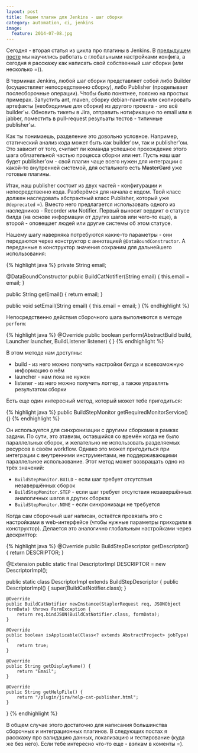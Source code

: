```yaml
---
layout: post
title: Пишем плагин для Jenkins - шаг сборки
category: automation, ci, jenkins
image: 
  feature: 2014-07-08.jpg
---
```


Сегодня - вторая статья из цикла про плагины в Jenkins. В [предыдущем посте]() мы научились работать с глобальными настройками конфига, а сегодня я расскажу как написать свой собственный шаг сборки (или несколько =)).

В терминах Jenkins, любой шаг сборки представляет собой либо Builder (осуществляет непосредственно сборку), либо Publisher (проделывает послесборочные операции). Чтобы было понятнее, поясню на простых примерах. Запустить ant, maven, сборку debian-пакета или скопировать артефакты (необходимые для сборки) из другого проекта - это всё builder'ы. Обновить тикеты в Jira, отправить нотификацию по email или в jabber, поместить в pull-request резульаты тестов - типичные publisher'ы. 

Как ты понимаешь, разделение это довольно условное. Например, статический анализ кода может быть как builder'ом, так и publisher'ом. Это зависит от того, считает ли команда успешное прохождение этого шага обязательной частью процесса сборки или нет. Пусть наш шаг будет publisher'ом - свой плагин чаще всего нужен для интеграции с какой-то внутренней системой, для остального есть <strike>MasterCard</strike> уже готовые плагины.

Итак, наш publisher состоит из двух частей - конфигурации и непосредственно кода. Разберёмся для начала с кодом. Твой класс должен наследовать абстрактный класс Publisher, который уже `@deprecated` =). Вместо него предлагается использовать одного из наследников - Recorder или Notifier. Первый выносит вердикт о статусе билда (на основе информации от других шагов или чего-то еще), а второй - оповещает людей или другие системы об этом статусе.

Нашему шагу наверняка потребуются какие-то параметры - они передаются через конструктор с аннотацией `@DataBoundConstructor`. А переданные в конструктор значения сохраним для дальнейшего использования:

{% highlight java %}
private String email;

@DataBoundConstructor
public BuildCatNotifier(String email) {
    this.email = email;
}

public String getEmail() {
    return email;
}

public void setEmail(String email) {
    this.email = email;
}
{% endhighlight %}

Непосредственно действия сборочного шага выполняются в методе `perform`:

{% highlight java %}
@Override
public boolean perform(AbstractBuild<?, ?> build, Launcher launcher, BuildListener listener) {
}
{% endhighlight %}

В этом методе нам доступны:

 * build - из него можно получить настройки билда и всевозможную информацию о нём
 * launcher - нам пока не нужен
 * listener - из него можно получить логгер, а также управлять результатом сборки

Есть еще один интересный метод, который может тебе пригодиться:

{% highlight java %}
public BuildStepMonitor getRequiredMonitorService() {}
{% endhighlight %}

Он используется для синхронизации с другими сборками в рамках задачи. По сути, это атавизм, оставшийся со времён когда не было параллельных сборок, и желательно не использовать разделяемых ресурсов в своём workflow. Однако это может пригодиться при интеграции с внутренними инструментами, не поддерживающими параллельное использование. Этот метод может возвращать одно из трёх значений:

 * `BuildStepMonitor.BUILD` - если шаг требует отсутствия незавершённых сборок
 * `BuildStepMonitor.STEP` - если шаг требует отсутствия незавершённых аналогичных шагов в других сборках
 * `BuildStepMonitor.NONE` - если синхронизаци не требуется

Когда сам сборочный шаг написан, остаётся провязать это с настройками в web-интерфейсе (чтобы нужные параметры приходили в конструктор). Делается это аналогично глобальным настройками через дескриптор:

{% highlight java %}
@Override
public BuildStepDescriptor<Publisher> getDescriptor() {
    return DESCRIPTOR;
}

@Extension
public static final DescriptorImpl DESCRIPTOR = new DescriptorImpl();

public static class DescriptorImpl extends BuildStepDescriptor<Publisher> {
    public DescriptorImpl() {
        super(BuildCatNotifier.class);
    }

    @Override
    public BuildCatNotifier newInstance(StaplerRequest req, JSONObject formData) throws FormException {
        return req.bindJSON(BuildCatNotifier.class, formData);
    }

    @Override
    public boolean isApplicable(Class<? extends AbstractProject> jobType) {
        return true;
    }

    @Override
    public String getDisplayName() {
        return "Email";
    }

    @Override
    public String getHelpFile() {
        return "/plugin/jira/help-cat-publisher.html";
    }
}
{% endhighlight %}

В общем случае этого достаточно для написания большинства сборочных и интеграционных плагинов. В следующих постах я расскажу про валидацию данных, локализацию и тестирование (куда же без него). Если тебе интересно что-то еще - вэлкам в коменты =).
